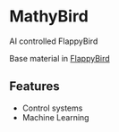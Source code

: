 # MathyBird

AI controlled FlappyBird

Base material in [FlappyBird](https://github.com/VictorHerbert/FlappyBird/)

## Features

* Control systems
* Machine Learning
